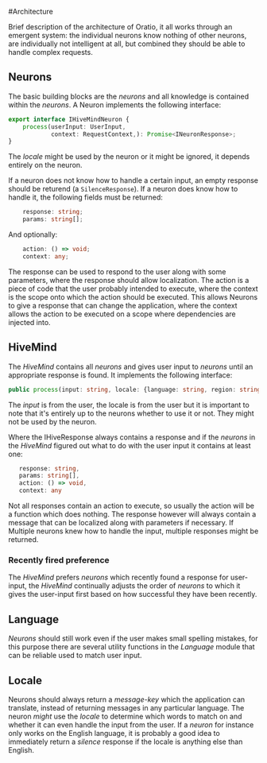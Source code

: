 #Architecture

Brief description of the architecture of Oratio, it all works through an emergent system: the individual neurons know nothing of other neurons, are individually not intelligent at all, but combined they should be able to handle complex requests.

## Neurons

The basic building blocks are the _neurons_ and all knowledge is contained within the _neurons_. A Neuron implements the following interface:

```typescript
export interface IHiveMindNeuron {
    process(userInput: UserInput,
            context: RequestContext,): Promise<INeuronResponse>;
}
```

The _locale_ might be used by the neuron or it might be ignored, it depends entirely on the neuron.

If a neuron does not know how to handle a certain input, an empty response should be returend (a `SilenceResponse`). If a neuron does know how to handle it, the following fields must be returned:

```typescript
    response: string;
    params: string[];
```
And optionally:

```typescript
    action: () => void;
    context: any;
```
The response can be used to respond to the user along with some parameters, where the response should allow localization. The action is a piece of code that the user probably intended to execute, where the context is the scope onto which the action should be executed. This allows Neurons to give a response that can change the application, where the context allows the action to be executed on a scope where dependencies are injected into. 

## HiveMind

The _HiveMind_ contains all _neurons_ and gives user input to _neurons_ until an appropriate response is found. It implements the following interface:
```typescript
public process(input: string, locale: {language: string, region: string}, clientModel: any): Promsie<IHiveResponse>
```

The _input_ is from the user, the locale is from the user but it is important to note that it's entirely up to the neurons whether to use it or not. They might not be used by the neuron. 

Where the IHiveResponse always contains a response and if the _neurons_ in the _HiveMind_ figured out what to do with the user input it contains at least one:
 
 ```typescript
    response: string,
    params: string[],
    action: () => void,
    context: any
 ```
 
Not all responses contain an action to execute, so usually the action will be a function which does nothing. The response however will always contain a message that can be localized along with parameters if necessary. If Multiple neurons knew how to handle the input, multiple responses might be returned.
 
### Recently fired preference

The _HiveMind_ prefers _neurons_ which recently found a response for user-input, the _HiveMind_ continually adjusts the order of _neurons_ to which it gives the user-input first based on how successful they have been recently. 

## Language

_Neurons_ should still work even if the user makes small spelling mistakes, for this purpose there are several utility functions in the _Language_ module that can be reliable used to match user input. 

## Locale

Neurons should always return a _message-key_ which the application can translate, instead of returning messages in any particular language. The neuron _might_ use the _locale_ to determine which words to match on and whether it can even handle the input from the user. If  a _neuron_ for instance only works on the English language, it is probably a good idea to immediately return a _silence_ response if the locale is anything else than English.  
